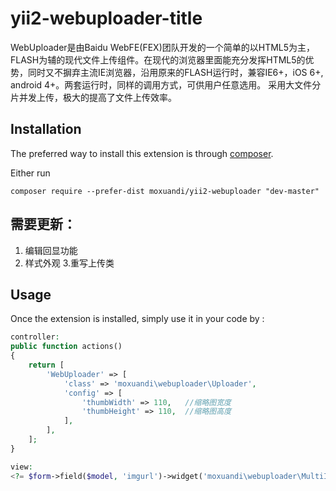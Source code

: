 yii2-webuploader-title
======================
WebUploader是由Baidu WebFE(FEX)团队开发的一个简单的以HTML5为主，FLASH为辅的现代文件上传组件。在现代的浏览器里面能充分发挥HTML5的优势，同时又不摒弃主流IE浏览器，沿用原来的FLASH运行时，兼容IE6+，iOS 6+, android 4+。两套运行时，同样的调用方式，可供用户任意选用。  采用大文件分片并发上传，极大的提高了文件上传效率。

Installation
------------

The preferred way to install this extension is through [composer](http://getcomposer.org/download/).

Either run

```
composer require --prefer-dist moxuandi/yii2-webuploader "dev-master"
```

需要更新：
-----
1. 编辑回显功能
2. 样式外观
3.重写上传类


Usage
-----

Once the extension is installed, simply use it in your code by  :

```php
controller:
public function actions()
{
    return [
        'WebUploader' => [
            'class' => 'moxuandi\webuploader\Uploader',
            'config' => [
                'thumbWidth' => 110,   //缩略图宽度
                'thumbHeight' => 110,  //缩略图高度
            ],
        ],
    ];
}

view:
<?= $form->field($model, 'imgurl')->widget('moxuandi\webuploader\MultiImage') ?>